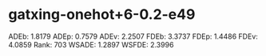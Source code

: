 # gatxing-onehot+6-0.2-e49

ADEb: 1.8179
ADEp: 0.7579
ADEv: 2.2507
FDEb: 3.3737
FDEp: 1.4486
FDEv: 4.0859
Rank: 703
WSADE: 1.2897
WSFDE: 2.3996